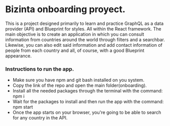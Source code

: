 # Bizinta onboarding proyect.

<p>This is a project designed primarily to learn and practice GraphQL as a data provider (API) and Blueprint for styles. All within the React framework.
The main objective is to create an application in which you can consult information from countries around the world through filters and a searchbar. Likewise, you can also edit said information and add contact information of people from each country and all, of course, with a good Blueprint appearance. </p>

<h3> Instructions to run the app. </h3>

<ul>
<li> Make sure you have npm and git bash installed on you system.</li>
<li> Copy the link of the repo and open the main folder(onboarding).</li>
<li> Install all the needed packages through the terminal with the command: npm i </li>
<li> Wait for the packages to install and then run the app with the command: npm start </li>
<li> Once the app starts on your browser, you're going to be able to search for any country in the API. </li>
</ul>
